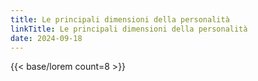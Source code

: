 ```yaml
---
title: Le principali dimensioni della personalità
linkTitle: Le principali dimensioni della personalità
date: 2024-09-18
---
```

{{< base/lorem count=8 >}}

